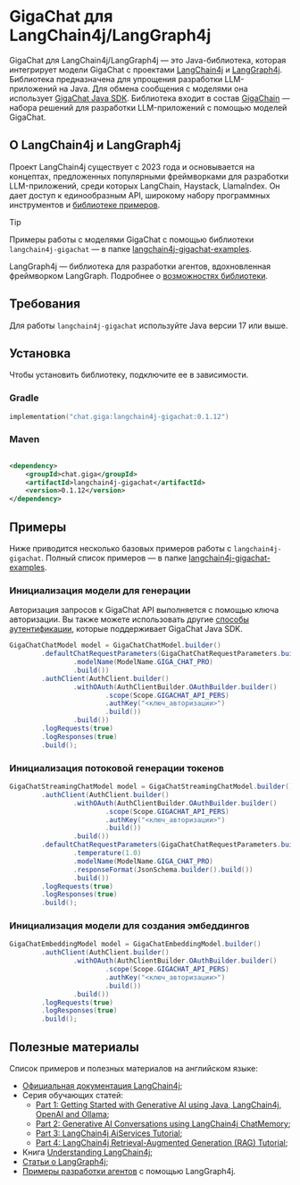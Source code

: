 # GigaChat для LangChain4j/LangGraph4j

GigaChat для LangChain4j/LangGraph4j — это Java-библиотека, которая интегрирует модели GigaChat c проектами [LangChain4j](https://docs.langchain4j.dev/) и [LangGraph4j](https://langgraph4j.github.io/langgraph4j/).
Библиотека предназначена для упрощения разработки LLM-приложений на Java.
Для обмена сообщения с моделями она использует [GigaChat Java SDK](https://github.com/ai-forever/gigachat-java/).
Библиотека входит в состав [GigaChain](https://github.com/ai-forever/gigachain/) — набора решений для разработки LLM-приложений с помощью моделей GigaChat.

## О LangChain4j и LangGraph4j

Проект LangChain4j существует с 2023 года и основывается на концептах, предложенных популярными фреймворками для разработки LLM-приложений, среди которых LangChain, Haystack, LlamaIndex.
Он дает доступ к единообразным API, широкому набору программных инструментов и [библиотеке примеров](https://github.com/langchain4j/langchain4j-examples).

> [!TIP]
> Примеры работы с моделями GigaChat с помощью библиотеки `langchain4j-gigachat` — в папке [langchain4j-gigachat-examples](langchain4j-gigachat-examples/README.md).

LangGraph4j — библиотека для разработки агентов, вдохновленная фреймворком LangGraph.
Подробнее о [возможностях библиотеки](https://github.com/langgraph4j/langgraph4j?tab=readme-ov-file#key-capabilities-overview).

## Требования

Для работы `langchain4j-gigachat` используйте Java версии 17 или выше.

## Установка

Чтобы установить библиотеку, подключите ее в зависимости.

### Gradle

```kotlin
implementation("chat.giga:langchain4j-gigachat:0.1.12")
```

### Maven

```xml

<dependency>
    <groupId>chat.giga</groupId>
    <artifactId>langchain4j-gigachat</artifactId>
    <version>0.1.12</version>
</dependency>
```

## Примеры

Ниже приводится несколько базовых примеров работы с `langchain4j-gigachat`.
Полный список примеров — в папке [langchain4j-gigachat-examples](langchain4j-gigachat-examples/README.md).

### Инициализация модели для генерации

Авторизация запросов к GigaChat API выполняется с помощью ключа авторизации.
Вы также можете использовать другие [способы аутентификации](https://github.com/ai-forever/gigachat-java/?tab=readme-ov-file#%D1%81%D0%BF%D0%BE%D1%81%D0%BE%D0%B1%D1%8B-%D0%B0%D1%83%D1%82%D0%B5%D0%BD%D1%82%D0%B8%D1%84%D0%B8%D0%BA%D0%B0%D1%86%D0%B8%D0%B8), которые поддерживает GigaChat Java SDK.

```java
GigaChatChatModel model = GigaChatChatModel.builder()
        .defaultChatRequestParameters(GigaChatChatRequestParameters.builder()
                .modelName(ModelName.GIGA_CHAT_PRO)
                .build())
        .authClient(AuthClient.builder()
                .withOAuth(AuthClientBuilder.OAuthBuilder.builder()
                        .scope(Scope.GIGACHAT_API_PERS)
                        .authKey("<ключ_авторизации>")
                        .build())
                .build())
        .logRequests(true)
        .logResponses(true)
        .build();
```

### Инициализация потоковой генерации токенов

```java
GigaChatStreamingChatModel model = GigaChatStreamingChatModel.builder()
        .authClient(AuthClient.builder()
                .withOAuth(AuthClientBuilder.OAuthBuilder.builder()
                        .scope(Scope.GIGACHAT_API_PERS)
                        .authKey("<ключ_авторизации>")
                        .build())
                .build())
        .defaultChatRequestParameters(GigaChatChatRequestParameters.builder()
                .temperature(1.0)
                .modelName(ModelName.GIGA_CHAT_PRO)
                .responseFormat(JsonSchema.builder().build())
                .build())
        .logRequests(true)
        .logResponses(true)
        .build();
```

### Инициализация модели для создания эмбеддингов

```java
GigaChatEmbeddingModel model = GigaChatEmbeddingModel.builder()
        .authClient(AuthClient.builder()
                .withOAuth(AuthClientBuilder.OAuthBuilder.builder()
                        .scope(Scope.GIGACHAT_API_PERS)
                        .authKey("<ключ_авторизации>")
                        .build())
                .build())
        .logRequests(true)
        .logResponses(true)
        .build();
```

## Полезные материалы

Список примеров и полезных материалов на английском языке:

* [Официальная документация LangChain4j](https://docs.langchain4j.dev/intro);
* Серия обучающих статей:
    * [Part 1: Getting Started with Generative AI using Java, LangChain4j, OpenAI and Ollama](https://www.sivalabs.in/getting-started-with-generative-ai-using-java-langchain4j-openai-ollama/);
    * [Part 2: Generative AI Conversations using LangChain4j ChatMemory](https://www.sivalabs.in/generative-ai-conversations-using-langchain4j-chat-memory/);
    * [Part 3: LangChain4j AiServices Tutorial](https://www.sivalabs.in/langchain4j-ai-services-tutorial/);
    * [Part 4: LangChain4j Retrieval-Augmented Generation (RAG) Tutorial](https://www.sivalabs.in/langchain4j-retrieval-augmented-generation-tutorial/);
* Книга [Understanding LangChain4j](https://agoncal.teachable.com/p/ebook-understanding-langchain4j);
* [Статьи о LangGraph4j](https://github.com/langgraph4j/langgraph4j?tab=readme-ov-file#articles);
* [Примеры разработки агентов](https://github.com/langgraph4j/langgraph4j/tree/main/how-tos) с помощью LangGraph4j.
